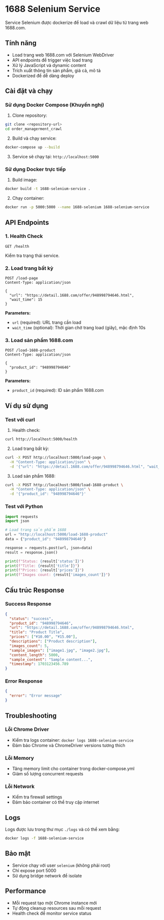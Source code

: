 # 1688 Selenium Service

Service Selenium được dockerize để load và crawl dữ liệu từ trang web 1688.com.

## Tính năng

- Load trang web 1688.com với Selenium WebDriver
- API endpoints để trigger việc load trang
- Xử lý JavaScript và dynamic content
- Trích xuất thông tin sản phẩm, giá cả, mô tả
- Dockerized để dễ dàng deploy

## Cài đặt và chạy

### Sử dụng Docker Compose (Khuyến nghị)

1. Clone repository:
```bash
git clone <repository-url>
cd order_managerment_crawl
```

2. Build và chạy service:
```bash
docker-compose up --build
```

3. Service sẽ chạy tại: `http://localhost:5000`

### Sử dụng Docker trực tiếp

1. Build image:
```bash
docker build -t 1688-selenium-service .
```

2. Chạy container:
```bash
docker run -p 5000:5000 --name 1688-selenium 1688-selenium-service
```

## API Endpoints

### 1. Health Check
```
GET /health
```
Kiểm tra trạng thái service.

### 2. Load trang bất kỳ
```
POST /load-page
Content-Type: application/json

{
  "url": "https://detail.1688.com/offer/948998794646.html",
  "wait_time": 15
}
```

**Parameters:**
- `url` (required): URL trang cần load
- `wait_time` (optional): Thời gian chờ trang load (giây), mặc định 10s

### 3. Load sản phẩm 1688.com
```
POST /load-1688-product
Content-Type: application/json

{
  "product_id": "948998794646"
}
```

**Parameters:**
- `product_id` (required): ID sản phẩm 1688.com

## Ví dụ sử dụng

### Test với curl

1. Health check:
```bash
curl http://localhost:5000/health
```

2. Load trang bất kỳ:
```bash
curl -X POST http://localhost:5000/load-page \
  -H "Content-Type: application/json" \
  -d '{"url": "https://detail.1688.com/offer/948998794646.html", "wait_time": 15}'
```

3. Load sản phẩm 1688:
```bash
curl -X POST http://localhost:5000/load-1688-product \
  -H "Content-Type: application/json" \
  -d '{"product_id": "948998794646"}'
```

### Test với Python

```python
import requests
import json

# Load trang sản phẩm 1688
url = "http://localhost:5000/load-1688-product"
data = {"product_id": "948998794646"}

response = requests.post(url, json=data)
result = response.json()

print(f"Status: {result['status']}")
print(f"Title: {result['title']}")
print(f"Prices: {result['prices']}")
print(f"Images count: {result['images_count']}")
```

## Cấu trúc Response

### Success Response
```json
{
  "status": "success",
  "product_id": "948998794646",
  "url": "https://detail.1688.com/offer/948998794646.html",
  "title": "Product Title",
  "prices": ["¥10.00", "¥15.00"],
  "descriptions": ["Product description"],
  "images_count": 5,
  "sample_images": ["image1.jpg", "image2.jpg"],
  "content_length": 5000,
  "sample_content": "Sample content...",
  "timestamp": 1703123456.789
}
```

### Error Response
```json
{
  "error": "Error message"
}
```

## Troubleshooting

### Lỗi Chrome Driver
- Kiểm tra logs container: `docker logs 1688-selenium-service`
- Đảm bảo Chrome và ChromeDriver versions tương thích

### Lỗi Memory
- Tăng memory limit cho container trong docker-compose.yml
- Giảm số lượng concurrent requests

### Lỗi Network
- Kiểm tra firewall settings
- Đảm bảo container có thể truy cập internet

## Logs

Logs được lưu trong thư mục `./logs` và có thể xem bằng:
```bash
docker logs -f 1688-selenium-service
```

## Bảo mật

- Service chạy với user `selenium` (không phải root)
- Chỉ expose port 5000
- Sử dụng bridge network để isolate

## Performance

- Mỗi request tạo một Chrome instance mới
- Tự động cleanup resources sau mỗi request
- Health check để monitor service status
